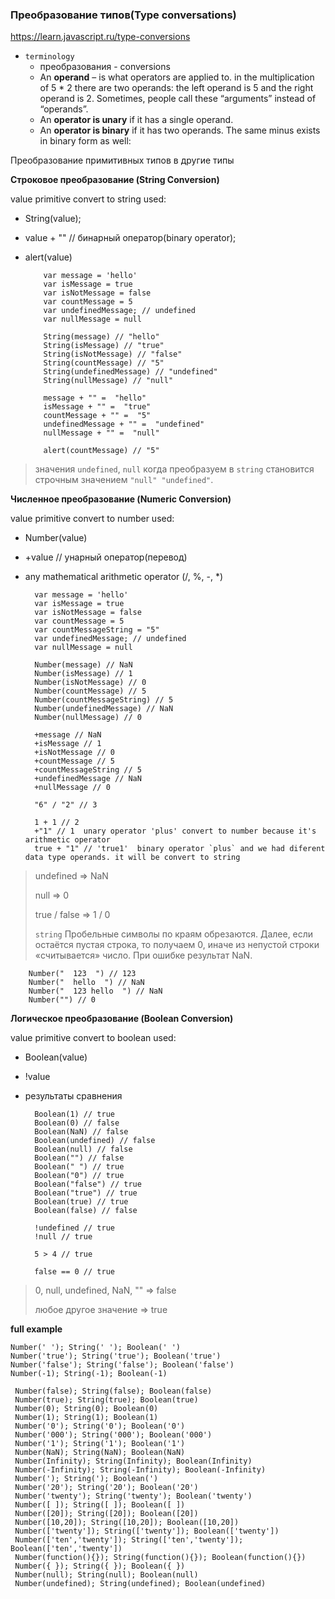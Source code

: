 ### Преобразование типов(Type conversations)

https://learn.javascript.ru/type-conversions

- `terminology`
    - преобразования - conversions
    - An **operand** – is what operators are applied to. in the multiplication of 5 * 2 there are two operands: the left
      operand is 5 and the right operand is 2. Sometimes, people call these “arguments” instead of “operands”.
    - An **operator is unary** if it has a single operand.
    - An **operator is binary** if it has two operands. The same minus exists in binary form as well:

Преобразование примитивных типов в другие типы

**Строковое преобразование (String Conversion)**

value primitive convert to string used:

- String(value);
- value + "" // бинарный оператор(binary operator);
- alert(value)

          var message = 'hello'
          var isMessage = true
          var isNotMessage = false
          var countMessage = 5
          var undefinedMessage; // undefined
          var nullMessage = null

          String(message) // "hello"
          String(isMessage) // "true"
          String(isNotMessage) // "false"
          String(countMessage) // "5"
          String(undefinedMessage) // "undefined"
          String(nullMessage) // "null"
          
          message + "" =  "hello"  
          isMessage + "" =  "true"  
          countMessage + "" =  "5"  
          undefinedMessage + "" =  "undefined"  
          nullMessage + "" =  "null"  
          
          alert(countMessage) // "5"

> значения `undefined`, `null` когда преобразуем в `string` становится строчным значением `"null" "undefined"`.


**Численное преобразование (Numeric Conversion)**

value primitive convert to number used:

- Number(value)
- +value // унарный оператор(перевод)
- any mathematical arithmetic operator (/, %, -, *)

        var message = 'hello'
        var isMessage = true
        var isNotMessage = false
        var countMessage = 5
        var countMessageString = "5"
        var undefinedMessage; // undefined
        var nullMessage = null

        Number(message) // NaN
        Number(isMessage) // 1
        Number(isNotMessage) // 0
        Number(countMessage) // 5
        Number(countMessageString) // 5
        Number(undefinedMessage) // NaN
        Number(nullMessage) // 0
        
        +message // NaN
        +isMessage // 1
        +isNotMessage // 0
        +countMessage // 5
        +countMessageString // 5
        +undefinedMessage // NaN
        +nullMessage // 0
        
        "6" / "2" // 3
        
        1 + 1 // 2
        +"1" // 1  unary operator 'plus' convert to number because it's arithmetic operator 
        true + "1" // 'true1'  binary operator `plus` and we had diferent data type operands. it will be convert to string

> undefined => NaN
>
> null => 0
>
> true / false =>  1 / 0
>
> `string`  Пробельные символы по краям обрезаются. Далее, если остаётся пустая строка, то получаем 0, иначе из непустой
> строки «считывается» число. При ошибке результат NaN.

        Number("  123  ") // 123
        Number("  hello  ") // NaN
        Number("  123 hello  ") // NaN
        Number("") // 0

**Логическое преобразование (Boolean Conversion)**

value primitive convert to boolean used:

- Boolean(value)
- !value
- результаты сравнения

        Boolean(1) // true
        Boolean(0) // false
        Boolean(NaN) // false
        Boolean(undefined) // false
        Boolean(null) // false
        Boolean("") // false
        Boolean(" ") // true
        Boolean("0") // true
        Boolean("false") // true
        Boolean("true") // true
        Boolean(true) // true
        Boolean(false) // false
        
        !undefined // true
        !null // true
        
        5 > 4 // true
        
        false == 0 // true

> 0, null, undefined, NaN, "" => false
>
> любое другое значение => true




**full example**

    Number(' '); String(' '); Boolean(' ')
    Number('true'); String('true'); Boolean('true')
    Number('false'); String('false'); Boolean('false')
    Number(-1); String(-1); Boolean(-1)

     Number(false); String(false); Boolean(false)
     Number(true); String(true); Boolean(true)
     Number(0); String(0); Boolean(0)
     Number(1); String(1); Boolean(1)
     Number('0'); String('0'); Boolean('0')
     Number('000'); String('000'); Boolean('000')
     Number('1'); String('1'); Boolean('1')
     Number(NaN); String(NaN); Boolean(NaN)
     Number(Infinity); String(Infinity); Boolean(Infinity)
     Number(-Infinity); String(-Infinity); Boolean(-Infinity)
     Number('); String('); Boolean(')
     Number('20'); String('20'); Boolean('20')
     Number('twenty'); String('twenty'); Boolean('twenty')
     Number([ ]); String([ ]); Boolean([ ])
     Number([20]); String([20]); Boolean([20])
     Number([10,20]); String([10,20]); Boolean([10,20])
     Number(['twenty']); String(['twenty']); Boolean(['twenty'])
     Number(['ten','twenty']); String(['ten','twenty']); Boolean(['ten','twenty'])
     Number(function(){}); String(function(){}); Boolean(function(){})
     Number({ }); String({ }); Boolean({ })
     Number(null); String(null); Boolean(null)
     Number(undefined); String(undefined); Boolean(undefined)
